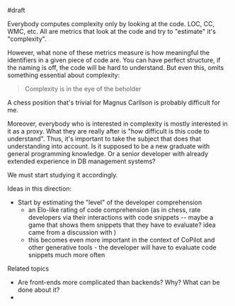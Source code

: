 #draft 

Everybody computes complexity only by looking at the code. LOC, CC, WMC, etc. All are metrics that look at the code and try to "estimate" it's "complexity". 

However, what none of these metrics measure is how meaningful the identifiers in a given piece of code are. You can have perfect structure, if the naming is off, the code will be hard to understand. But even this, omits something essential about complexity: 

> Complexity is in the eye of the beholder

A chess position that's trivial for Magnus Carllson is probably difficult for me. 

Moreover, everybody who is interested in complexity is mostly interested in it as a proxy. What they are really after is "how difficult is this code to understand". Thus, it's important to take the subject that does that understanding into account. Is it supposed to be a new graduate with general programming knowledge. Or a senior developer with already extended experience in DB management systems? 

We must start studying it accordingly.

Ideas in this direction:
- Start by estimating the "level" of the developer comprehension
	- an Elo-like rating of code comprehension (as in chess, rate developers via their interactions with code snippets -- maybe a game that shows them snippets that they have to evaluate? idea came from a discussion with )
	- this becomes even more important in the context of CoPilot and other generative tools - the developer will have to evaluate code snippets much more often

Related topics
- Are front-ends more complicated than backends? Why? What can be done about it? 
- 